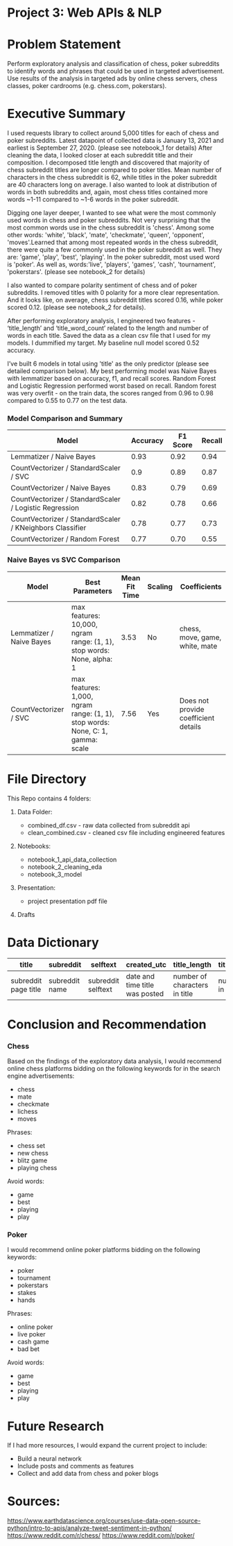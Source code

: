 # Project 3: Web APIs & NLP

# Problem Statement

Perform exploratory analysis and classification of chess, poker subreddits to identify words and phrases that could be used in targeted advertisement. Use results of the analysis in targeted ads by online chess servers, chess classes, poker cardrooms (e.g. chess.com, pokerstars).

# Executive Summary

I used requests library to collect around 5,000 titles for each of chess and poker subreddits. Latest datapoint of collected data is January 13, 2021 and earliest is September 27, 2020. (please see notebook_1 for details) After cleaning the data, I looked closer at each subreddit title and their composition. I decomposed title length and discovered that majority of chess subreddit titles are longer compared to poker titles. Mean number of characters in the chess subreddit is 62, while titles in the poker subreddit are 40 characters long on average. I also wanted to look at distribution of words in both subreddits and, again, most chess titles contained more words ~1-11 compared to ~1-6 words in the poker subreddit. 

Digging one layer deeper, I wanted to see what were the most commonly used words in chess and poker subreddits. Not very surprising that the most common words use in the chess subreddit is 'chess'. Among some other words: 'white', 'black', 'mate', 'checkmate', 'queen', 'opponent', 'moves'.Learned that among most repeated words in the chess subreddit, there were quite a few commonly used in the poker subreddit as well. They are: 'game', 'play', 'best', 'playing'. In the poker subreddit, most used word is 'poker'. As well as, words:'live', 'players', 'games', 'cash', 'tournament', 'pokerstars'. (please see notebook_2 for details)

I also wanted to compare polarity sentiment of chess and of poker subreddits. I removed titles with 0 polarity for a more clear representation. And it looks like, on average, chess subreddit titles scored 0.16, while poker scored 0.12. (please see notebook_2 for details). 

After performing exploratory analysis, I engineered two features - ‘title_length’ and ‘title_word_count’ related to the length and number of words in each title. Saved the data as a clean csv file that I used for my models. I dummified my target. 
My baseline null model scored 0.52 accuracy. 

I’ve built 6 models in total using 'title' as the only predictor (please see detailed comparison below). My best performing model was Naive Bayes with lemmatizer based on accuracy, f1, and recall scores. Random Forest and Logistic Regression performed worst based on recall. Random forest was very overfit - on the train data, the scores ranged from 0.96 to 0.98 compared to 0.55 to 0.77 on the test data.

### Model Comparison and Summary

| Model | Accuracy | F1 Score | Recall|
|-------|----------|----------|-------|
| Lemmatizer / Naive Bayes | 0.93 | 0.92 | 0.94 |
| CountVectorizer / StandardScaler / SVC | 0.9 | 0.89 | 0.87 |
| CountVectorizer / Naive Bayes | 0.83 | 0.79 | 0.69 |
| CountVectorizer / StandardScaler / Logistic Regression | 0.82 | 0.78 | 0.66 |
| CountVectorizer / StandardScaler / KNeighbors Classifier | 0.78 | 0.77 | 0.73 |
| CountVectorizer / Random Forest | 0.77 | 0.70 | 0.55 |

### Naive Bayes vs SVC Comparison

| Model | Best Parameters | Mean Fit Time | Scaling | Coefficients |
|-------|-----------------|---------------|---------|--------------|
| Lemmatizer / Naive Bayes | max features: 10,000, ngram range: (1, 1), stop words: None, alpha: 1 | 3.53 | No | chess, move, game, white, mate|
CountVectorizer / SVC | max features: 1,000, ngram range: (1, 1), stop words: None, C: 1, gamma: scale | 7.56 | Yes | Does not provide coefficient details

# File Directory

This Repo contains 4 folders: 

1. Data Folder: 

    - combined_df.csv - raw data collected from subreddit api
    - clean_combined.csv - cleaned csv file including engineered features

2. Notebooks: 

    - notebook_1_api_data_collection
    - notebook_2_cleaning_eda
    - notebook_3_model
    
3. Presentation:

    - project presentation pdf file 

4. Drafts

# Data Dictionary

| title | subreddit | selftext | created_utc | title_length | title_word_count |
|-------|-----------|----------|-------------|--------------|------------------|
| subreddit page title | subreddit name | subreddit selftext | date and time title was posted | number of characters in title | number of words in title |

# Conclusion and Recommendation

### Chess

Based on the findings of the exploratory data analysis, I would recommend online chess platforms bidding on the following keywords for in the search engine advertisements:
- chess
- mate 
- checkmate
- lichess
- moves

Phrases:
- chess set
- new chess
- blitz game
- playing chess

Avoid words: 
- game
- best
- playing
- play

### Poker

I would recommend online poker platforms bidding on the following keywords:
- poker
- tournament
- pokerstars
- stakes
- hands

Phrases: 
- online poker
- live poker
- cash game
- bad bet

Avoid words: 
- game
- best
- playing
- play

# Future Research

If I had more resources, I would expand the current project to include:

- Build a neural network
- Include posts and comments as features
- Collect and add data from chess and poker blogs

# Sources:
https://www.earthdatascience.org/courses/use-data-open-source-python/intro-to-apis/analyze-tweet-sentiment-in-python/
https://www.reddit.com/r/chess/
https://www.reddit.com/r/poker/